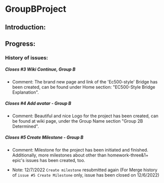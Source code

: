# GroupBProject

## Introduction:


## Progress:

### History of issues:

##### Closes #3 Wiki Continue, Group B

 - Comment: The brand new page and link of the 'Ec500-style' Bridge has been created, can be found under Home section: "EC500-Style Bridge Explanation".

##### Closes #4 Add avatar - Group B
- Comment: Beautiful and nice Logo for the project has been created, can be found at wiki page, under the Group Name section "Group 2B Determined".

##### Closes #5 Create Milestone - Group B

- Comment: Milestone for the project has been initiated and finished. Additionally, more milestones about other than homework-three&amp;1+ epic's issues has been created, too.

- Note: 12/7/2022 `Create milestone` resubmitted again (For Merge history of `issue #5 Create Milestone` only, issue has been closed on 12/6/2022)
